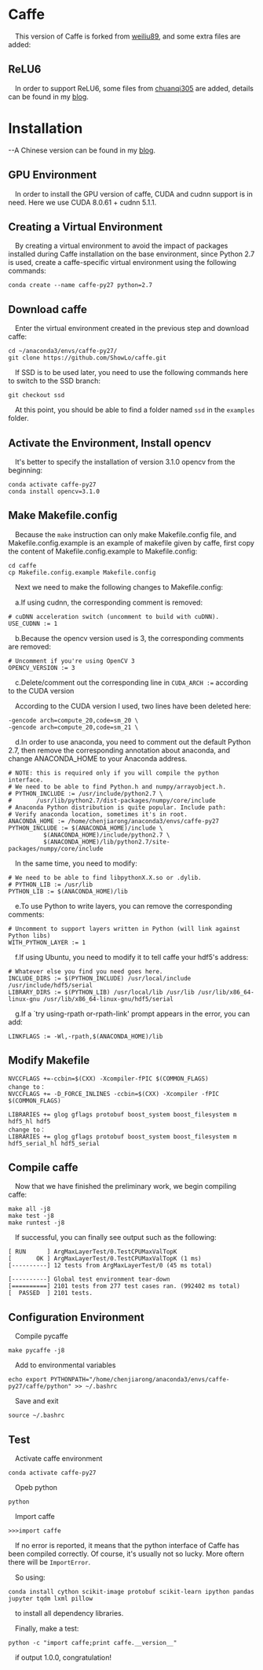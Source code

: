 # Caffe

&emsp;This version of Caffe is forked from [weiliu89](https://github.com/weiliu89/caffe), and some extra files are added:

## ReLU6

&emsp;In order to support ReLU6, some files from [chuanqi305](https://github.com/chuanqi305/ssd) are added, details can be found in my [blog](https://cjjohn.top/2019/06/25/%E4%B8%BAcaffe%E6%B7%BB%E5%8A%A0ReLU6%E6%94%AF%E6%8C%81.html).

# Installation
--A Chinese version can be found in my [blog](https://cjjohn.top/2019/06/19/Ubuntu-16.04%E4%B8%8B%E5%88%A9%E7%94%A8Anaconda%E7%9A%84%E6%B2%99%E7%9B%92%E7%8E%AF%E5%A2%83%E5%AE%89%E8%A3%85GPU%E7%89%88%E6%9C%ACcaffe.html).

## GPU Environment
&emsp;In order to install the GPU version of caffe, CUDA and cudnn support is in need. Here we use CUDA 8.0.61 + cudnn 5.1.1.

## Creating a Virtual Environment
&emsp;By creating a virtual environment to avoid the impact of packages installed during Caffe installation on the base environment, since Python 2.7 is used, create a caffe-specific virtual environment using the following commands:

```
conda create --name caffe-py27 python=2.7
```

## Download caffe
&emsp;Enter the virtual environment created in the previous step and download caffe:

```
cd ~/anaconda3/envs/caffe-py27/
git clone https://github.com/ShowLo/caffe.git
```

&emsp;If SSD is to be used later, you need to use the following commands here to switch to the SSD branch:

```
git checkout ssd
```

&emsp;At this point, you should be able to find a folder named `ssd` in the `examples` folder.

## Activate the Environment, Install opencv

&emsp;It's better to specify the installation of version 3.1.0 opencv from the beginning:

```
conda activate caffe-py27
conda install opencv=3.1.0
```

## Make Makefile.config

&emsp;Because the `make` instruction can only make Makefile.config file, and Makefile.config.example is an example of makefile given by caffe, first copy the content of Makefile.config.example to Makefile.config:

```
cd caffe
cp Makefile.config.example Makefile.config
```
&emsp;Next we need to make the following changes to Makefile.config:

&emsp;a.If using cudnn, the corresponding comment is removed:

```
# cuDNN acceleration switch (uncomment to build with cuDNN).
USE_CUDNN := 1
```

&emsp;b.Because the opencv version used is 3, the corresponding comments are removed:

```
# Uncomment if you're using OpenCV 3
OPENCV_VERSION := 3
```

&emsp;c.Delete/comment out the corresponding line in `CUDA_ARCH :=` according to the CUDA version

&emsp;According to the CUDA version I used, two lines have been deleted here:

```
-gencode arch=compute_20,code=sm_20 \
-gencode arch=compute_20,code=sm_21 \
```

&emsp;d.In order to use anaconda, you need to comment out the default Python 2.7, then remove the corresponding annotation about anaconda, and change ANACONDA_HOME to your Anaconda address.

```
# NOTE: this is required only if you will compile the python interface.
# We need to be able to find Python.h and numpy/arrayobject.h.
# PYTHON_INCLUDE := /usr/include/python2.7 \
#		/usr/lib/python2.7/dist-packages/numpy/core/include
# Anaconda Python distribution is quite popular. Include path:
# Verify anaconda location, sometimes it's in root.
ANACONDA_HOME := /home/chenjiarong/anaconda3/envs/caffe-py27
PYTHON_INCLUDE := $(ANACONDA_HOME)/include \
		  $(ANACONDA_HOME)/include/python2.7 \
		  $(ANACONDA_HOME)/lib/python2.7/site-packages/numpy/core/include
```

&emsp;In the same time, you need to modify:

```
# We need to be able to find libpythonX.X.so or .dylib.
# PYTHON_LIB := /usr/lib
PYTHON_LIB := $(ANACONDA_HOME)/lib
```

&emsp;e.To use Python to write layers, you can remove the corresponding comments:

```
# Uncomment to support layers written in Python (will link against Python libs)
WITH_PYTHON_LAYER := 1
```

&emsp;f.If using Ubuntu, you need to modify it to tell caffe your hdf5's address:
```
# Whatever else you find you need goes here.
INCLUDE_DIRS := $(PYTHON_INCLUDE) /usr/local/include /usr/include/hdf5/serial
LIBRARY_DIRS := $(PYTHON_LIB) /usr/local/lib /usr/lib /usr/lib/x86_64-linux-gnu /usr/lib/x86_64-linux-gnu/hdf5/serial
```

&emsp;g.If a `try using-rpath or-rpath-link' prompt appears in the error, you can add:

```
LINKFLAGS := -Wl,-rpath,$(ANACONDA_HOME)/lib
```

## Modify Makefile

```
NVCCFLAGS +=-ccbin=$(CXX) -Xcompiler-fPIC $(COMMON_FLAGS)
change to：
NVCCFLAGS += -D_FORCE_INLINES -ccbin=$(CXX) -Xcompiler -fPIC $(COMMON_FLAGS)
```

```
LIBRARIES += glog gflags protobuf boost_system boost_filesystem m hdf5_hl hdf5
change to：
LIBRARIES += glog gflags protobuf boost_system boost_filesystem m hdf5_serial_hl hdf5_serial
```

## Compile caffe

&emsp;Now that we have finished the preliminary work, we begin compiling caffe:

```
make all -j8
make test -j8
make runtest -j8
```

&emsp;If successful, you can finally see output such as the following:

```
[ RUN      ] ArgMaxLayerTest/0.TestCPUMaxValTopK
[       OK ] ArgMaxLayerTest/0.TestCPUMaxValTopK (1 ms)
[----------] 12 tests from ArgMaxLayerTest/0 (45 ms total)

[----------] Global test environment tear-down
[==========] 2101 tests from 277 test cases ran. (992402 ms total)
[  PASSED  ] 2101 tests.
```

## Configuration Environment

&emsp;Compile pycaffe

```
make pycaffe -j8
```

&emsp;Add to environmental variables

```
echo export PYTHONPATH="/home/chenjiarong/anaconda3/envs/caffe-py27/caffe/python" >> ~/.bashrc
```

&emsp;Save and exit

```
source ~/.bashrc
```

## Test

&emsp;Activate caffe environment

```
conda activate caffe-py27
```

&emsp;Opeb python

```
python
```

&emsp;Import caffe

```
>>>import caffe
```

&emsp;If no error is reported, it means that the python interface of Caffe has been compiled correctly. Of course, it's usually not so lucky. More oftern there will be `ImportError`.

&emsp;So using:

```
conda install cython scikit-image protobuf scikit-learn ipython pandas jupyter tqdm lxml pillow
```

&emsp;to install all dependency libraries.

&emsp;Finally, make a test:

```
python -c "import caffe;print caffe.__version__"
```

&emsp;if output 1.0.0, congratulation!
